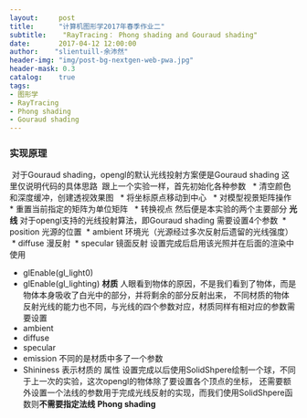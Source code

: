 ```yaml
---
layout:     post
title:		"计算机图形学2017年春季作业二"
subtitle:    "RayTracing： Phong shading and Gouraud shading"
date:	    2017-04-12 12:00:00
author:	   "slientuill-余沛然"
header-img: "img/post-bg-nextgen-web-pwa.jpg"
header-mask: 0.3
catalog:    true
tags:
- 图形学
- RayTracing
- Phong shading
- Gouraud shading
---
```


> 

### 实现原理
  对于Gouraud shading，opengl的默认光线投射方案便是Gouraud shading 这里仅说明代码的具体思路
  跟上一个实验一样，首先初始化各种参数
   * 清空颜色和深度缓冲，创建透视效果图
   * 将坐标原点移动到中心
   * 对模型视景矩阵操作
   * 重置当前指定的矩阵为单位矩阵
   * 转换视点
然后便是本实验的两个主要部分
**光线**
对于opengl支持的光线投射算法，即Gouraud shading 需要设置4个参数
  * position 光源的位置
  * ambient 环境光（光源经过多次反射后遗留的光线强度）
  * diffuse 漫反射
  * specular 镜面反射
设置完成后启用该光照并在后面的渲染中使用
 * glEnable(gl_light0)
 * glEnable(gl_lighting)
**材质**
人眼看到物体的原因，不是我们看到了物体，而是物体本身吸收了白光中的部分，并将剩余的部分反射出来，
不同材质的物体 反射光线的能力也不同，与光线的四个参数对应，材质同样有相对应的参数需要设置
* ambient
* diffuse
* specular
* emission
不同的是材质中多了一个参数
 * Shininess
表示材质的 属性
设置完成以后使用SolidShpere绘制一个球，不同于上一次的实验，这次opengl的物体除了要设置各个顶点的坐标，
还需要额外设置一个法线的参数用于完成光线反射的实现，而我们使用SolidShpere函数则**不需要指定法线**
**Phong shading**

